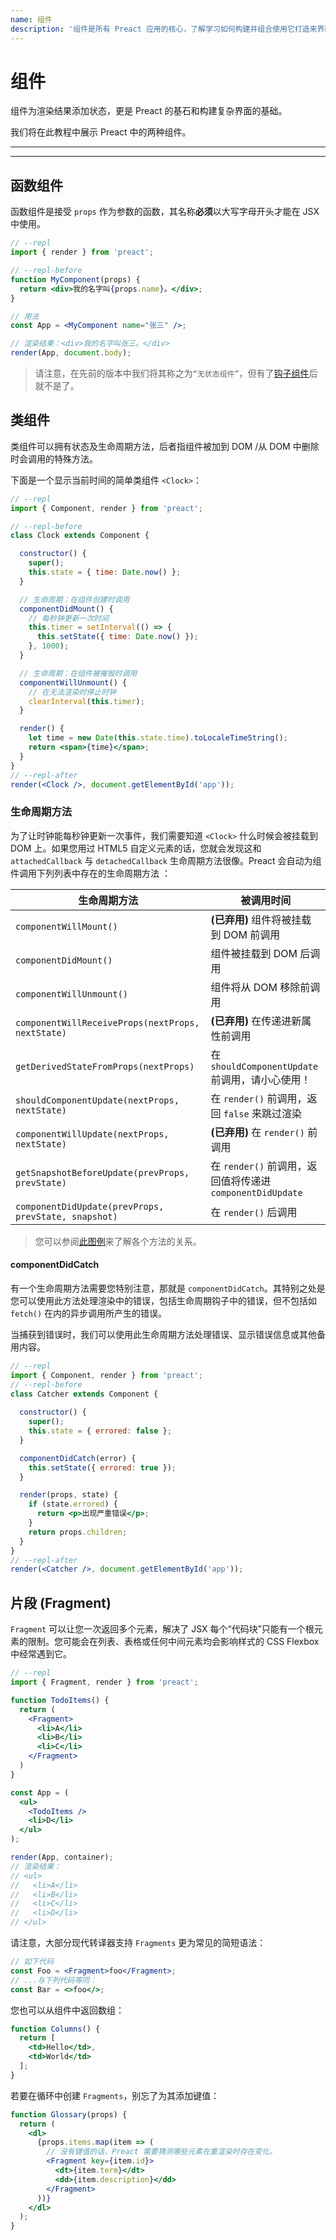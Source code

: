 ```yaml
---
name: 组件
description: '组件是所有 Preact 应用的核心，了解学习如何构建并组合使用它打造来界面。'
---
```


# 组件

组件为渲染结果添加状态，更是 Preact 的基石和构建复杂界面的基础。

我们将在此教程中展示 Preact 中的两种组件。

---

<div><toc></toc></div>

---

## 函数组件

函数组件是接受 `props` 作为参数的函数，其名称**必须**以大写字母开头才能在 JSX 中使用。

```jsx
// --repl
import { render } from 'preact';

// --repl-before
function MyComponent(props) {
  return <div>我的名字叫{props.name}。</div>;
}

// 用法
const App = <MyComponent name="张三" />;

// 渲染结果：<div>我的名字叫张三。</div>
render(App, document.body);
```

> 请注意，在先前的版本中我们将其称之为`“无状态组件”`，但有了[钩子组件](/guide/v10/hooks)后就不是了。

## 类组件

类组件可以拥有状态及生命周期方法，后者指组件被加到 DOM /从 DOM 中删除时会调用的特殊方法。

下面是一个显示当前时间的简单类组件 `<Clock>`：

```jsx
// --repl
import { Component, render } from 'preact';

// --repl-before
class Clock extends Component {

  constructor() {
    super();
    this.state = { time: Date.now() };
  }

  // 生命周期：在组件创建时调用
  componentDidMount() {
    // 每秒钟更新一次时间
    this.timer = setInterval(() => {
      this.setState({ time: Date.now() });
    }, 1000);
  }

  // 生命周期：在组件被摧毁时调用
  componentWillUnmount() {
    // 在无法渲染时停止时钟
    clearInterval(this.timer);
  }

  render() {
    let time = new Date(this.state.time).toLocaleTimeString();
    return <span>{time}</span>;
  }
}
// --repl-after
render(<Clock />, document.getElementById('app'));
```

### 生命周期方法

为了让时钟能每秒钟更新一次事件，我们需要知道 `<Clock>` 什么时候会被挂载到 DOM 上。如果您用过 HTML5 自定义元素的话，您就会发现这和 `attachedCallback` 与 `detachedCallback` 生命周期方法很像。Preact 会自动为组件调用下列列表中存在的生命周期方法 ：

| 生命周期方法            | 被调用时间                              |
|-----------------------------|--------------------------------------------------|
| `componentWillMount()`        | **(已弃用)** 组件将被挂载到 DOM 前调用
| `componentDidMount()`         | 组件被挂载到 DOM 后调用
| `componentWillUnmount()`      | 组件将从 DOM 移除前调用
| `componentWillReceiveProps(nextProps, nextState)` | **(已弃用)** 在传递进新属性前调用
| `getDerivedStateFromProps(nextProps)` | 在 `shouldComponentUpdate` 前调用，请小心使用！
| `shouldComponentUpdate(nextProps, nextState)` | 在 `render()` 前调用，返回 `false` 来跳过渲染
| `componentWillUpdate(nextProps, nextState)` | **(已弃用)** 在 `render()` 前调用
| `getSnapshotBeforeUpdate(prevProps, prevState)` | 在 `render()` 前调用，返回值将传递进 `componentDidUpdate`
| `componentDidUpdate(prevProps, prevState, snapshot)` | 在 `render()` 后调用

> 您可以参阅[此图例](https://twitter.com/dan_abramov/status/981712092611989509)来了解各个方法的关系。

#### componentDidCatch

有一个生命周期方法需要您特别注意，那就是 `componentDidCatch`。其特别之处是您可以使用此方法处理渲染中的错误，包括生命周期钩子中的错误，但不包括如 `fetch()` 在内的异步调用所产生的错误。

当捕获到错误时，我们可以使用此生命周期方法处理错误、显示错误信息或其他备用内容。

```jsx
// --repl
import { Component, render } from 'preact';
// --repl-before
class Catcher extends Component {
  
  constructor() {
    super();
    this.state = { errored: false };
  }

  componentDidCatch(error) {
    this.setState({ errored: true });
  }

  render(props, state) {
    if (state.errored) {
      return <p>出现严重错误</p>;
    }
    return props.children;
  }
}
// --repl-after
render(<Catcher />, document.getElementById('app'));
```

## 片段 (Fragment)

`Fragment` 可以让您一次返回多个元素，解决了 JSX 每个“代码块”只能有一个根元素的限制。您可能会在列表、表格或任何中间元素均会影响样式的 CSS Flexbox 中经常遇到它。

```jsx
// --repl
import { Fragment, render } from 'preact';

function TodoItems() {
  return (
    <Fragment>
      <li>A</li>
      <li>B</li>
      <li>C</li>
    </Fragment>
  )
}

const App = (
  <ul>
    <TodoItems />
    <li>D</li>
  </ul>
);

render(App, container);
// 渲染结果：
// <ul>
//   <li>A</li>
//   <li>B</li>
//   <li>C</li>
//   <li>D</li>
// </ul>
```

请注意，大部分现代转译器支持 `Fragments` 更为常见的简短语法：

```jsx
// 如下代码
const Foo = <Fragment>foo</Fragment>;
// ...与下列代码等同：
const Bar = <>foo</>;
```

您也可以从组件中返回数组：

```jsx
function Columns() {
  return [
    <td>Hello</td>,
    <td>World</td>
  ];
}
```

若要在循环中创建 `Fragments`，别忘了为其添加键值：

```jsx
function Glossary(props) {
  return (
    <dl>
      {props.items.map(item => (
        // 没有键值的话，Preact 需要猜测哪些元素在重渲染时存在变化。
        <Fragment key={item.id}>
          <dt>{item.term}</dt>
          <dd>{item.description}</dd>
        </Fragment>
      ))}
    </dl>
  );
}
```
